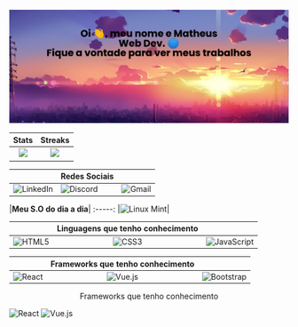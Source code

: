 ![MasterHead](img/banner.png)

Stats  |  Streaks
:-------------------------:|:-------------------------:
![](https://github-readme-stats.vercel.app/api?username=Mathdesenv17&show_icons=true&theme=radical)  |  ![](http://github-readme-streak-stats.herokuapp.com?user=Mathdesenv17&theme=buefy-dark&date_format=M%20j%5B%2C%20Y%5D)


 |  | **Redes Sociais** |  |
|---|---|---|
| ![LinkedIn](https://img.shields.io/badge/linkedin-%230077B5.svg?style=for-the-badge&logo=linkedin&logoColor=white) | ![Discord](https://img.shields.io/badge/%3CServer%3E-%237289DA.svg?style=for-the-badge&logo=discord&logoColor=white) | ![Gmail](https://img.shields.io/badge/Gmail-D14836?style=for-the-badge&logo=gmail&logoColor=white) |


 |**Meu S.O do dia a dia**|
 :-----:
|![Linux Mint](https://img.shields.io/badge/Linux%20Mint-87CF3E?style=for-the-badge&logo=Linux%20Mint&logoColor=white)|


|  | **Linguagens que tenho conhecimento** |  |
|:---:|:---:|:---:|
| ![HTML5](https://img.shields.io/badge/html5-%23E34F26.svg?style=for-the-badge&logo=html5&logoColor=white) | ![CSS3](https://img.shields.io/badge/css3-%231572B6.svg?style=for-the-badge&logo=css3&logoColor=white) | ![JavaScript](https://img.shields.io/badge/javascript-%23323330.svg?style=for-the-badge&logo=javascript&logoColor=%23F7DF1E) |

|  | **Frameworks que tenho conhecimento** |  |
|:---:|:---:|:---:|
| ![React](https://img.shields.io/badge/react-%2320232a.svg?style=for-the-badge&logo=react&logoColor=%2361DAFB) | ![Vue.js](https://img.shields.io/badge/vuejs-%2335495e.svg?style=for-the-badge&logo=vuedotjs&logoColor=%234FC08D) |![Bootstrap](https://img.shields.io/badge/bootstrap-%23563D7C.svg?style=for-the-badge&logo=bootstrap&logoColor=white)  |

<p align="center"> Frameworks que tenho conhecimento </p>

![React](https://img.shields.io/badge/react-%2320232a.svg?style=for-the-badge&logo=react&logoColor=%2361DAFB)
![Vue.js](https://img.shields.io/badge/vuejs-%2335495e.svg?style=for-the-badge&logo=vuedotjs&logoColor=%234FC08D)

<!--
![Anurag's GitHub stats](https://github-readme-stats.vercel.app/api?username=Mathdesenv17&show_icons=true&theme=radical)


![PHP](https://img.shields.io/badge/php-%23777BB4.svg?style=for-the-badge&logo=php&logoColor=white)
**Mathdesenv17/mathdesenv17** is a ✨ _special_ ✨ repository because its `README.md` (this file) appears on your GitHub profile.

Here are some ideas to get you started:

- 🔭 I’m currently working on ...
- 🌱 I’m currently learning ...
- 👯 I’m looking to collaborate on ...
- 🤔 I’m looking for help with ...
- 💬 Ask me about ...
- 📫 How to reach me: ...
- 😄 Pronouns: ...
- ⚡ Fun fact: ...
-->
